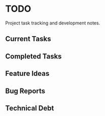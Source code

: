 # TODO

Project task tracking and development notes.

## Current Tasks

## Completed Tasks

## Feature Ideas

## Bug Reports

## Technical Debt